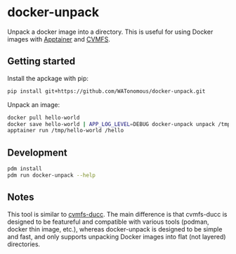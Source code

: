 # docker-unpack

Unpack a docker image into a directory. This is useful for using Docker images with [Apptainer](https://apptainer.org/) and [CVMFS](https://cvmfs.readthedocs.io/en/stable/).

## Getting started

Install the apckage with pip:

```sh
pip install git+https://github.com/WATonomous/docker-unpack.git
```

Unpack an image:

```sh
docker pull hello-world
docker save hello-world | APP_LOG_LEVEL=DEBUG docker-unpack unpack /tmp/hello-world
apptainer run /tmp/hello-world /hello
```

## Development

```sh
pdm install
pdm run docker-unpack --help
```

## Notes

This tool is similar to [cvmfs-ducc](https://github.com/cvmfs/cvmfs/tree/531e6f6bd4b2fa8847138d7046d9a09070234464/ducc). The main difference is that cvmfs-ducc is designed to be featureful and compatible with various tools (podman, docker thin image, etc.), whereas docker-unpack is designed to be simple and fast, and only supports unpacking Docker images into flat (not layered) directories.